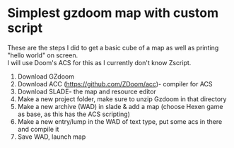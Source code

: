 # Simplest gzdoom map with custom script
These are the steps I did to get a basic cube of a map as well as printing "hello world" on screen.<br/>
I will use Doom's ACS for this as I currently don't know Zscript.

1. Download GZdoom
2. Download ACC (https://github.com/ZDoom/acc)- compiler for ACS
3. Download SLADE- the map and resource editor
4. Make a new project folder, make sure to unzip Gzdoom in that directory
5. Make a new archive (WAD) in slade & add a map (choose Hexen game as base, as this has the ACS scripting)
6. Make a new entry/lump in the WAD of text type, put some acs in there and compile it
7. Save WAD, launch map